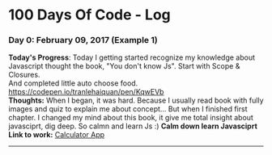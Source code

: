 # 100 Days Of Code - Log

### Day 0: February 09, 2017 (Example 1)

**Today's Progress**: Today I getting started recognize my knowledge about Javascript thought the book, "You don't know Js". Start with Scope & Closures.<br>
And completed little auto choose food. https://codepen.io/tranlehaiquan/pen/KqwEVb <br>
**Thoughts:** When I began, it was hard. Because I usually read book with fully images and quiz to explain me about concept...
But when I finished first chapter. I changed my mind about this book, it give me total insight about javasciprt, dig deep.
So calmn and learn Js :)
**Calm down learn Javasciprt**<br>
**Link to work:** [Calculator App](http://www.example.com)
<hr>

